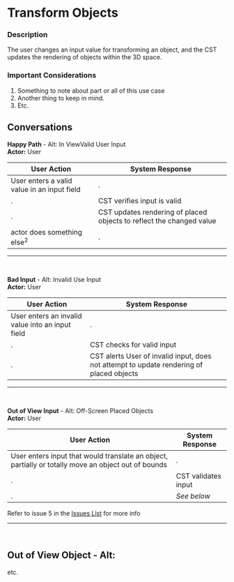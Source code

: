# Transform Objects

### Description

The user changes an input value for transforming an object, and the CST updates the rendering of objects within the 3D space.

### Important Considerations

1. Something to note about part or all of this use case
2. Another thing to keep in mind.
3. Etc.

## Conversations

**Happy Path** - Alt: In ViewValid User Input\
**Actor:** User

User Action | System Response
---|---
User enters a valid value in an input field | .
. | CST verifies input is valid
. | CST updates rendering of placed objects to reflect the changed value
actor does something else<sup>2</sup> | .

--- 
<br>

**Bad Input** - Alt: Invalid Use Input\
**Actor:** User

User Action | System Response
---|---
User enters an invalid value into an input field | .
. | CST checks for valid input
. | CST alerts User of invalid input, does not attempt to update rendering of placed objects

---
<br>

**Out of View Input** - Alt: Off-Screen Placed Objects\
**Actor:** User

User Action | System Response
---|---
User enters input that would translate an object, partially or totally move an object out of bounds | .
. | CST validates input
. | *See below*
Refer to issue 5 in the [Issues List](../IssuesList.md) for more info

---
<br>

**Out of View Object** - Alt: 
---
etc.

